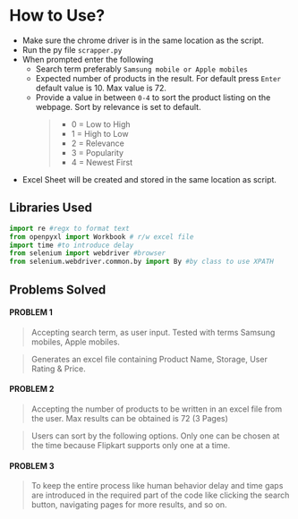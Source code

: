 # How to Use?

- Make sure the chrome driver is in the same location as the script.
- Run the py file `scrapper.py`
- When prompted enter the following
   - Search term preferably `Samsung mobile or Apple mobiles`
   - Expected number of products in the result. For default press `Enter` default value is 10. Max value is 72.
  - Provide a value in between `0-4` to sort the product listing on the webpage. Sort by relevance is set to default.
     > * 0 = Low to High
     > * 1 = High to Low
     > * 2 = Relevance
     > * 3 = Popularity
     > * 4 = Newest First
- Excel Sheet will be created and stored in the same location as script.

## Libraries Used
```python
import re #regx to format text
from openpyxl import Workbook # r/w excel file
import time #to introduce delay
from selenium import webdriver #browser
from selenium.webdriver.common.by import By #by class to use XPATH
```
## Problems Solved
#### PROBLEM 1

> Accepting search term, as user input. Tested with terms Samsung mobiles, Apple mobiles.

> Generates an excel file containing Product Name, Storage, User Rating & Price.

#### PROBLEM 2

> Accepting the number of products to be written in an excel file from the user. Max results can be obtained is 72 (3 Pages)

> Users can sort by the following options. Only one can be chosen at the time because Flipkart supports only one at a time.

#### PROBLEM 3

> To keep the entire process like human behavior delay and time gaps are introduced in the required part of the code like clicking the search button, navigating pages for more results, and so on. 